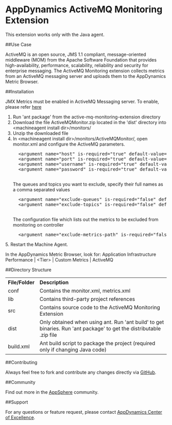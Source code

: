# AppDynamics ActiveMQ Monitoring Extension

This extension works only with the Java agent.

##Use Case

ActiveMQ is an open source, JMS 1.1 compliant, message-oriented middleware (MOM) from the Apache Software Foundation that provides high-availability, performance, scalability, reliability and security for enterprise messaging. 
The ActiveMQ Monitoring extension collects metrics from an ActiveMQ messaging server and uploads them to the AppDynamics Metric Browser. 


##Installation

JMX Metrics must be enabled in ActiveMQ Messaging server. To enable, please refer [here](http://activemq.apache.org/jmx.html)

1. Run 'ant package' from the active-mq-monitoring-extension directory
2. Download the file ActiveMQMonitor.zip located in the 'dist' directory into \<machineagent install dir\>/monitors/
3. Unzip the downloaded file
4. In \<machineagent install dir\>/monitors/ActiveMQMonitor/, open monitor.xml and configure the ActiveMQ parameters.
     <pre>
     &lt;argument name="host" is-required="true" default-value="" /&gt;
     &lt;argument name="port" is-required="true" default-value="" /&gt;
     &lt;argument name="username" is-required="true" default-value="" /&gt;
     &lt;argument name="password" is-required="true" default-value="" /&gt;
     </pre>
     The queues and topics you want to exclude, specify their full names as a comma separated values
     <pre>
     &lt;argument name="exclude-queues" is-required="false" default-value=""/&gt;
     &lt;argument name="exclude-topics" is-required="false" default-value=""/&gt;
     </pre>
     The configuration file which lists out the metrics to be excluded from monitoring on controller
     <pre>
     &lt;argument name="exclude-metrics-path" is-required="false" default-value="monitors/ActiveMQMonitor/conf/metrics.xml" /&gt;
</pre>
5. Restart the Machine Agent. 
 
In the AppDynamics Metric Browser, look for: Application Infrastructure Performance  | \<Tier\> | Custom Metrics | ActiveMQ

##Directory Structure

<table><tbody>
<tr>
<th align="left"> File/Folder </th>
<th align="left"> Description </th>
</tr>
<tr>
<td class='confluenceTd'> conf </td>
<td class='confluenceTd'> Contains the monitor.xml, metrics.xml </td>
</tr>
<tr>
<td class='confluenceTd'> lib </td>
<td class='confluenceTd'> Contains third-party project references </td>
</tr>
<tr>
<td class='confluenceTd'> src </td>
<td class='confluenceTd'> Contains source code to the ActiveMQ Monitoring Extension </td>
</tr>
<tr>
<td class='confluenceTd'> dist </td>
<td class='confluenceTd'> Only obtained when using ant. Run 'ant build' to get binaries. Run 'ant package' to get the distributable .zip file </td>
</tr>
<tr>
<td class='confluenceTd'> build.xml </td>
<td class='confluenceTd'> Ant build script to package the project (required only if changing Java code) </td>
</tr>
</tbody>
</table>

##Contributing

Always feel free to fork and contribute any changes directly via [GitHub](https://github.com/Appdynamics/f5-monitoring-extension).

##Community

Find out more in the [AppSphere](http://appsphere.appdynamics.com/t5/eXchange/F5-Monitoring-Extension/idi-p/2063) community.

##Support

For any questions or feature request, please contact [AppDynamics Center of Excellence](mailto:ace-request@appdynamics.com).


